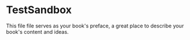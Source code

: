 # TestSandbox

This file file serves as your book's preface, a great place to describe your book's content and ideas.

